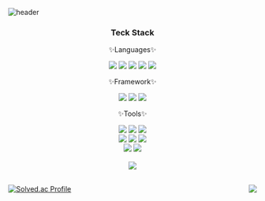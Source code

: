 ![header](https://capsule-render.vercel.app/api?type=waving&color=auto&height=300&section=header&text=bokyeong's%20github&fontSize=90)

<div align="center">
	<h3>Teck Stack</h3>
	<p>✨Languages✨</p>
	<img src="https://img.shields.io/badge/python-3776AB?style=for-the-badge&logo=python&logoColor=white" />
	<img src="https://img.shields.io/badge/C-A8B9CC?style=for-the-badge&logo=C&logoColor=white" />
	<img src="https://img.shields.io/badge/javascript-F7DF1E?style=for-the-badge&logo=javascript&logoColor=white" />
	<img src="https://img.shields.io/badge/Java-007396?style=for-the-badge&logo=Java&logoColor=white"/>
  	<img src="https://img.shields.io/badge/C++-00599C?style=for-the-badge&logo=C%2B%2B&logoColor=white"/>
	<p>✨Framework✨</p>
	<img src="https://img.shields.io/badge/django-092E20?style=for-the-badge&logo=django&logoColor=white" />
	<img src="https://img.shields.io/badge/reactnative-61DAFB?style=for-the-badge&logo=react&logoColor=white" />
	<img src="https://img.shields.io/badge/express-000000?style=for-the-badge&logo=express&logoColor=white" />
<!-- 	<p>✨Library✨</p>
	<img src="https://img.shields.io/badge/opencv-5C3EE8?style=for-the-badge&logo=opencv&logoColor=white" />
	<img src="https://img.shields.io/badge/pandas-150458?style=for-the-badge&logo=pandas&logoColor=white" />
	<img src="https://img.shields.io/badge/eclipsemosquitto-3C5280?style=for-the-badge&logo=eclipsemosquitto&logoColor=white" /> -->
	<p>✨Tools✨</p>
	<img src="https://img.shields.io/badge/visualstudiocode-007ACC?style=for-the-badge&logo=visualstudiocode&logoColor=white" />
	<img src="https://img.shields.io/badge/pycharm-000000?style=for-the-badge&logo=pycharm&logoColor=white" />
	<img src="https://img.shields.io/badge/clion-000000?style=for-the-badge&logo=clion&logoColor=white" />
	<br>
	<img src="https://img.shields.io/badge/visualstudio-5C2D91?style=for-the-badge&logo=visualstudio&logoColor=white" />
	<img src="https://img.shields.io/badge/jupyter-F37626?style=for-the-badge&logo=jupyter&logoColor=white" />
	<img src="https://img.shields.io/badge/xcode-147EFB?style=for-the-badge&logo=xcode&logoColor=white" />
	<br>
	<img src="https://img.shields.io/badge/androidstudio-3DDC84?style=for-the-badge&logo=androidstudio&logoColor=white" />
	<img src="https://img.shields.io/badge/eclipseide-2C2255?style=for-the-badge&logo=eclipseide&logoColor=white" />
	<br><br>
	<img src="https://github-readme-stats.vercel.app/api/top-langs/?username=ym1021&layout=compact">
	<br><br>
</div>

[![Solved.ac Profile](http://mazassumnida.wtf/api/v2/generate_badge?boj=kongeee)](https://solved.ac/kongeee)
<img align="right" src="https://github-readme-stats.vercel.app/api?username=ym1021&show_icons=true">

<!-- ![footer](https://capsule-render.vercel.app/api?type=waving&color=auto&height=300&section=footer) -->

<!--
**ym1021/ym1021** is a ✨ _special_ ✨ repository because its `README.md` (this file) appears on your GitHub profile.

Here are some ideas to get you started:

- 🔭 I’m currently working on ...
- 🌱 I’m currently learning ...
- 👯 I’m looking to collaborate on ...
- 🤔 I’m looking for help with ...
- 💬 Ask me about ...
- 📫 How to reach me: ...
- 😄 Pronouns: ...
- ⚡ Fun fact: ...
-->
